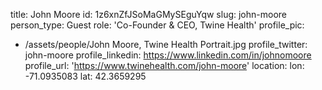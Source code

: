 title: John Moore
id: 1z6xnZfJSoMaGMySEguYqw
slug: john-moore
person_type: Guest
role: 'Co-Founder & CEO, Twine Health'
profile_pic:
  - /assets/people/John Moore, Twine Health Portrait.jpg
profile_twitter: john-moore
profile_linkedin: https://www.linkedin.com/in/johnomoore
profile_url: 'https://www.twinehealth.com/john-moore'
location:
  lon: -71.0935083
  lat: 42.3659295
